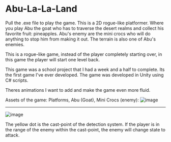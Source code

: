 # Abu-La-La-Land
Pull the .exe file to play the game. 
This is a 2D rogue-like platformer. Where you play Abu the goat who has to traverse the desert realms and collect his favorite fruit: pineapples. Abu's enemy are the mini crocs who will do anything to stop him from making it out. The terrain is also one of Abu's enemies. 

This is a rogue-like game, instead of the player completely starting over, in this game the player will start one level back.

This game was a school project that I had a week and a half to complete. Its the first game I've ever developed. The game was developed in Unity using C# scripts.

Theres animations I want to add and make the game even more fluid. 

Assets of the game: Platforms, Abu (Goat), Mini Crocs (enemy): 
![image](https://user-images.githubusercontent.com/43862089/192876535-3d40f46c-9223-4419-93db-5790474161fe.png)

----------------------------------------------------------------------------------------------------------------------------------

![image](https://user-images.githubusercontent.com/43862089/192876695-4a1264e5-b93a-46ca-99c2-266bd0133d4c.png)

The yellow dot is the cast-point of the detection system. If the player is in the range of the enemy within the cast-point, the enemy will change state to attack. 
